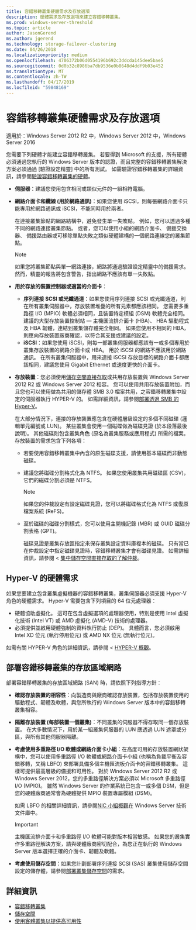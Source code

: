 ```yaml
---
title: 容錯移轉叢集硬體需求及存放選項
description: 硬體需求及存放選項來建立容錯移轉叢集。
ms.prod: windows-server-threshold
ms.topic: article
author: JasonGerend
ms.author: jgerend
ms.technology: storage-failover-clustering
ms.date: 04/26/2018
ms.localizationpriority: medium
ms.openlocfilehash: 4706372b06d0554196b692c3ddcda145dee5bae5
ms.sourcegitcommit: 0d0b32c8986ba7db9536e0b8648d4ddf9b03e452
ms.translationtype: MT
ms.contentlocale: zh-TW
ms.lasthandoff: 04/17/2019
ms.locfileid: "59848169"
---
```

# <a name="failover-clustering-hardware-requirements-and-storage-options"></a>容錯移轉叢集硬體需求及存放選項

適用於：Windows Server 2012 R2 中，Windows Server 2012 中，Windows Server 2016

您需要下列硬體才能建立容錯移轉叢集。 若要得到 Microsoft 的支援，所有硬體必須通過您執行的 Windows Server 版本的認證，而且完整的容錯移轉叢集解決方案必須通過 [驗證設定精靈] 中的所有測試。 如需驗證容錯移轉叢集的詳細資訊，請參閱[驗證容錯移轉叢集的硬體](<https://docs.microsoft.com/previous-versions/windows/it-pro/windows-server-2012-r2-and-2012/jj134244(v%3dws.11)>)。

- **伺服器**：建議您使用包含相同或類似元件的一組相符電腦。
- **網路介面卡和纜線 (用於網路通訊)**：如果您使用 iSCSI，則每張網路介面卡只能專用於網路通訊或 iSCSI，不能同時用於兩者。

    在連接叢集節點的網路結構中，避免發生單一失敗點。 例如，您可以透過多種不同的網路連接叢集節點。 或者，您可以使用小組的網路介面卡、 備援交換器、 備援路由器或可移除單點失敗之類似硬體建構的一個網路連線您的叢集節點。

    >[!NOTE]
    >如果您將叢集節點與單一網路連接，網路將通過驗證設定精靈中的備援需求。 然而，精靈的報告將包含警告，指出網路不應該有單一失敗點。

- **用於存放的裝置控制器或適當的介面卡**：

  - **序列連接 SCSI 或光纖通道**：如果您使用序列連接 SCSI 或光纖通道，則在所有叢集伺服器中，存放裝置堆疊的所有元素都應該相同。 您需要多重路徑 I/O (MPIO) 軟體必須相同，且裝置特定模組 (DSM) 軟體完全相同。 建議的大型存放裝置控制站 — 主機匯流排介面卡 (HBA)、 HBA 驅動程式及 HBA 韌體，連結到叢集儲存體完全相同。 如果您使用不相同的 HBA，則應向存放裝置廠商確認，以符合其支援或建議的設定。
  - **iSCSI**：如果您使用 iSCSI，則每一部叢集伺服器都應該有一或多個專用於叢集存放裝置的網路介面卡或 HBA。 用於 iSCSI 的網路不應該用於網路通訊。 在所有叢集伺服器中，用來連接 iSCSI 存放目標的網路介面卡都應該相同，建議您使用 Gigabit Ethernet 或速度更快的介面卡。
- **存放裝置**：您必須使用[儲存空間直接存取](../storage/storage-spaces/storage-spaces-direct-overview.md)或共用存放裝置與 Windows Server 2012 R2 或 Windows Server 2012 相容。 您可以使用共用存放裝置附加，而且您也可以使用做為共用的儲存體 SMB 3.0 檔案共用，之容錯移轉叢集中設定的伺服器執行 HYPER-V 的。 如需詳細資訊，請參閱[部署透過 SMB 的 Hyper-V](<https://docs.microsoft.com/previous-versions/windows/it-pro/windows-server-2012-r2-and-2012/jj134187(v%3dws.11)>)。

    在大部分情況下，連接的存放裝置應包含在硬體層級設定的多個不同磁碟 (邏輯單元編號或 LUN)。 某些叢集會使用一個磁碟做為磁碟見證 (於本段落最後說明)。 其他磁碟則包含叢集角色 (原名為叢集服務或應用程式) 所需的檔案。 存放裝置的需求包含下列各項：

  - 若要使用容錯移轉叢集中內含的原生磁碟支援，請使用基本磁碟而非動態磁碟。
  - 建議您將磁碟分割格式化為 NTFS。 如果您使用叢集共用磁碟區 (CSV)，它們的磁碟分割必須是 NTFS。

    >[!NOTE]
    >如果您的仲裁設定有設定磁碟見證，您可以將磁碟格式化為 NTFS 或復原檔案系統 (ReFS)。

  - 至於磁碟的磁碟分割樣式，您可以使用主開機記錄 (MBR) 或 GUID 磁碟分割表格 (GPT)。

    磁碟見證是叢集存放區指定來保存叢集設定資料庫複本的磁碟。 只有當已在仲裁設定中指定磁碟見證時，容錯移轉叢集才會有磁碟見證。 如需詳細資訊，請參閱 <<c0> [ 集中儲存空間直接存取的了解仲裁](../storage/storage-spaces/understand-quorum.md)。

## <a name="hardware-requirements-for-hyper-v"></a>Hyper-V 的硬體需求

如果您要建立包含叢集虛擬機器的容錯移轉叢集，叢集伺服器必須支援 Hyper-V 角色的硬體需求。 Hyper-V 需要包含下列項目的 64 位元處理器：

- 硬體協助虛擬化。 這可在包含虛擬選項的處理器使用，特別是使用 Intel 虛擬化技術 (Intel VT) 或 AMD 虛擬化 (AMD-V) 技術的處理器。
- 必須提供並啟用硬體強制的資料執行防止 (DEP)。 具體而言，您必須啟用 Intel XD 位元 (執行停用位元) 或 AMD NX 位元 (無執行位元)。

如需有關 HYPER-V 角色的詳細資訊，請參閱 < [HYPER-V 概觀](<https://docs.microsoft.com/previous-versions/windows/it-pro/windows-server-2012-r2-and-2012/hh831531(v%3dws.11)>)。

## <a name="deploying-storage-area-networks-with-failover-clusters"></a>部署容錯移轉叢集的存放區域網路

部署容錯移轉叢集的存放區域網路 (SAN) 時，請依照下列指導方針：

- **確認存放裝置的相容性**：向製造商與廠商確認存放裝置，包括存放裝置使用的驅動程式、韌體及軟體，與您所執行的 Windows Server 版本中的容錯移轉叢集相容。
- **隔離存放裝置 (每部裝置一個叢集)**：不同叢集的伺服器不得存取同一個存放裝置。 在大多數情況下，用於某一組叢集伺服器的 LUN 應透過 LUN 遮罩或分區，與所有其他伺服器隔離。
- **考慮使用多重路徑 I/O 軟體或網路介面卡小組**：在高度可用的存放裝置網狀架構中，您可以使用多重路徑 I/O 軟體或網路介面卡小組 (也稱為負載平衡及容錯移轉，又稱 LBFO) 來部署具備多個主機匯流板介面卡的容錯移轉叢集。 這樣可提供最高層級的備援和可用性。 對於 Windows Server 2012 R2 或 Windows Server 2012，您的多重路徑解決方案必須以 Microsoft 多重路徑 I/O (MPIO)。 雖然 Windows Server 的作業系統已包含一或多個 DSM，但是您的硬體廠商通常會為硬體提供 MPIO 裝置專屬模組 (DSM)。

    如需 LBFO 的相關詳細資訊，請參閱[NIC 小組概觀](https://docs.microsoft.com/windows-server/networking/technologies/nic-teaming/nic-teaming)在 Windows Server 技術文件庫中。

    >[!IMPORTANT]
    >主機匯流排介面卡和多重路徑 I/O 軟體可能對版本相當敏感。 如果您的叢集實作多重路徑解決方案，請與硬體廠商密切配合，為您正在執行的 Windows Server 版本選擇正確的介面卡、韌體及軟體。

- **考慮使用儲存空間**：如果您計劃部署序列連接 SCSI (SAS) 叢集使用儲存空間設定的儲存體，請參閱[部署叢集儲存空間](<https://docs.microsoft.com/previous-versions/windows/it-pro/windows-server-2012-r2-and-2012/jj822937(v%3dws.11)>)的需求。

## <a name="more-information"></a>詳細資訊

- [容錯移轉叢集](failover-clustering.md)
- [儲存空間](<https://docs.microsoft.com/previous-versions/windows/it-pro/windows-server-2012-r2-and-2012/hh831739(v%3dws.11)>)
- [使用客體叢集以提供高可用性](<https://docs.microsoft.com/previous-versions/windows/it-pro/windows-server-2012-r2-and-2012/dn440540(v%3dws.11)>)